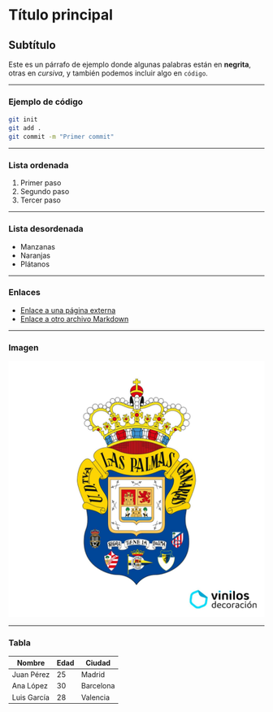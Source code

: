 # Título principal

## Subtítulo

Este es un párrafo de ejemplo donde algunas palabras están en **negrita**, otras en *cursiva*, y también podemos incluir algo en `código`.

---

### Ejemplo de código

```bash
git init
git add .
git commit -m "Primer commit"
```

---

### Lista ordenada

1. Primer paso
2. Segundo paso
3. Tercer paso

---

### Lista desordenada

- Manzanas
- Naranjas
- Plátanos

---

### Enlaces

- [Enlace a una página externa](https://www.github.com)  
- [Enlace a otro archivo Markdown](ejercicio11.md)

---

### Imagen

![Palmas](palmas.jpg)

---

### Tabla

| Nombre      | Edad | Ciudad       |
|-------------|------|--------------|
| Juan Pérez  | 25   | Madrid       |
| Ana López   | 30   | Barcelona    |
| Luis García | 28   | Valencia     |